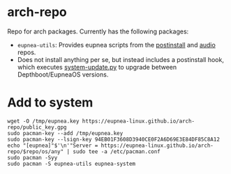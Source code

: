# arch-repo
Repo for arch packages.
Currently has the following packages:
* `eupnea-utils`: Provides eupnea scripts from the [postinstall](https://github.com/eupnea-linux/postinstall-scripts) and [audio](https://github.com/eupnea-linux/audio-scripts/) repos.
* Does not install anything per se, but instead includes a postinstall hook, which executes [system-update.py](https://github.com/eupnea-linux/system-update) to upgrade between Depthboot/EupneaOS versions.
# Add to system
```
wget -O /tmp/eupnea.key https://eupnea-linux.github.io/arch-repo/public_key.gpg
sudo pacman-key --add /tmp/eupnea.key
sudo pacman-key --lsign-key 94EB01F3608D3940CE0F2A6D69E3E84DF85C8A12
echo "[eupnea]"$'\n'"Server = https://eupnea-linux.github.io/arch-repo/$repo/os/any" | sudo tee -a /etc/pacman.conf
sudo pacman -Syy
sudo pacman -S eupnea-utils eupnea-system
```
